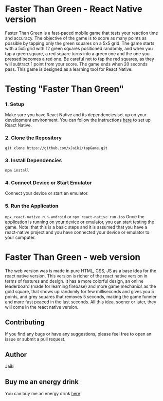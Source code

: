 # Faster Than Green - React Native version

Faster Than Green is a fast-paced mobile game that tests your reaction time and accuracy. The objective of the game is to score as many points as possible by tapping only the green squares on a 5x5 grid. The game starts with a 5x5 grid with 12 green squares positioned randomly, and when you tap a green square, a red square turns into a green one and the one you pressed becomes a red one. Be careful not to tap the red squares, as they will subtract 1 point from your score. The game ends when 20 seconds pass. This game is designed as a learning tool for React Native.

# Testing "Faster Than Green"

### 1. Setup
Make sure you have React Native and its dependencies set up on your development environment. You can follow the instructions [here](https://reactnative.dev/docs/environment-setup) to set up React Native.

### 2. Clone the Repository
```git clone https://github.com/xJaiki/tapGame.git```

### 3. Install Dependencies
```npm install```

### 4. Connect Device or Start Emulator
Connect your device or start an emulator.

### 5. Run the Application

```npx react-native run-android```
or
```npx react-native run-ios```
Once the application is running on your device or emulator, you can start testing the game.
Note: that this is a basic steps and it is assumed that you have a react-native project and you have connected your device or emulator to your computer.


# Faster Than Green - web version

The web version was is made in pure HTML, CSS, JS as a base idea for the react native version. This version is richer of the react native version in terms of features and design.
It has a more colorful design, an online leaderboard (made for learning firebase) and more game mechanics as the gold square, that shows up randomly for few milliseconds and gives you 5 points, and grey squares that removes 5 seconds, making the game funnier and more fast peaced in the last seconds.
All this idea, sooner or later, they will come in the react native version.

## Contributing
If you find any bugs or have any suggestions, please feel free to open an issue or submit a pull request.

## Author
Jaiki

## Buy me an energy drink
You can buy me an energy drink [here](https://ko-fi.com/jaiki)
